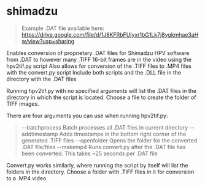 # shimadzu

>Example .DAT file available here: https://drive.google.com/file/d/1J8KFRbFUlyxr1bG1Lk7j8ygkmhae3aHw/view?usp=sharing

Enables conversion of proprietary .DAT files for Shimadzu HPV software from .DAT to however many .TIFF 16-bit frames are in the video using the hpv2tif.py script
Also allows for conversion of the .TIFF files to .MP4 files with the convert.py script
Include both scripts and the .DLL file in the directory with the .DAT files


Running hpv2tif.py with no specified arguments will list the .DAT files in the directory in which the script is located. Choose a file to create the folder of TIFF images.

There are four arguments you can use when running hpv2tif.py:
>--batchprocess
>      Batch processes all .DAT files in current directory
>--addtimestamp
>      Adds timestamps in the bottom right corner of the generated .TIFF files
>--openfolder
>      Opens the folder for the converted .DAT file/files
>--makemp4
>      Runs convert.py after the .DAT file has been converted. This takes ~25 seconds per .DAT file

Convert.py works similarly, where running the script by itself will list the folders in the directory. Choose a folder with .TIFF files in it for conversion to a .MP4 video
